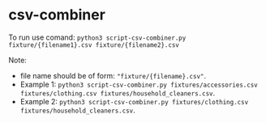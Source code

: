 # csv-combiner

To run use comand: `python3 script-csv-combiner.py fixture/{filename1}.csv fixture/{filename2}.csv`

Note: 
* file name should be of form: `"fixture/{filename}.csv"`.
* Example 1: 
  `python3 script-csv-combiner.py fixtures/accessories.csv fixtures/clothing.csv fixtures/household_cleaners.csv`.
* Example 2: 
  `python3 script-csv-combiner.py fixtures/clothing.csv fixtures/household_cleaners.csv`.
